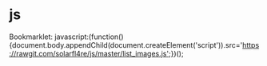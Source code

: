 js
==

Bookmarklet: javascript:(function(){document.body.appendChild(document.createElement('script')).src='https://rawgit.com/solarfl4re/js/master/list_images.js';})();
